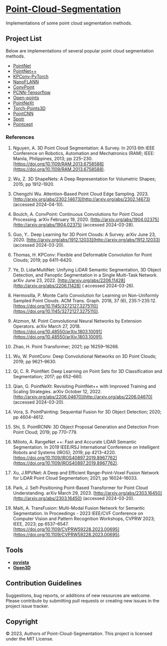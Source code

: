 # [Point-Cloud-Segmentation](https://github.com/li-jin-1998/Point-Cloud-Segmentation)

Implementations of some point cloud segmentation methods.

## Project List

Below are implementations of several popular point cloud segmentation methods.

- [PointNet](https://github.com/charlesq34/pointnet)
- [PointNet++](https://github.com/charlesq34/pointnet2)
- [KPConv-PyTorch](https://github.com/HuguesTHOMAS/KPConv-PyTorch)
- [NanoFLANN](https://github.com/jlblancoc/nanoflann)
- [ConvPoint](https://github.com/aboulch/ConvPoint)
- [PCNN-Tensorflow](https://github.com/matanatz/pcnn)
- [Open-points](https://github.com/guochengqian/openpoints)
- [PointNeXt](https://github.com/guochengqian/PointNeXt)
- [Torch-Points3D](https://github.com/nicolas-chaulet/torch-points3d)
- [PointCNN](https://github.com/yangyanli/PointCNN)
- [Spotr](https://github.com/mlvlab/spotr)
- [Pointcept](https://github.com/Pointcept/Pointcept)

### References

1. Nguyen, A. 3D Point Cloud Segmentation: A Survey. In 2013 6th IEEE Conference on Robotics, Automation and
   Mechatronics (RAM); IEEE: Manila, Philippines, 2013; pp
   225–230. [https://doi.org/10.1109/RAM.2013.6758588](https://doi.org/10.1109/RAM.2013.6758588).

2. Wu, Z. 3D ShapeNets: A Deep Representation for Volumetric Shapes; 2015; pp 1912–1920.

3. Chengzhi Wu. Attention-Based Point Cloud Edge Sampling.
    2023. [http://arxiv.org/abs/2302.14673](http://arxiv.org/abs/2302.14673) (accessed 2024-04-10).

4. Boulch, A. ConvPoint: Continuous Convolutions for Point Cloud Processing. arXiv February 19,
    2020. [http://arxiv.org/abs/1904.02375](http://arxiv.org/abs/1904.02375) (accessed 2024-03-28).

5. Guo, Y.. Deep Learning for 3D Point Clouds: A Survey. arXiv June 23,
    2020. [http://arxiv.org/abs/1912.12033](http://arxiv.org/abs/1912.12033) (accessed 2024-03-20).

6. Thomas, H. KPConv: Flexible and Deformable Convolution for Point Clouds; 2019; pp 6411–6420.

7. Ye, D. LidarMultiNet: Unifying LiDAR Semantic Segmentation, 3D Object Detection, and Panoptic Segmentation in a
   Single Multi-Task Network. arXiv June 23, 2022. [http://arxiv.org/abs/2206.11428](http://arxiv.org/abs/2206.11428) (
   accessed 2024-03-26).

8. Hermosilla, P. Monte Carlo Convolution for Learning on Non-Uniformly Sampled Point Clouds. ACM Trans. Graph. 2018,
   37 (6), 235:1-235:12. [https://doi.org/10.1145/3272127.3275110](https://doi.org/10.1145/3272127.3275110).

9. Atzmon, M. Point Convolutional Neural Networks by Extension Operators. arXiv March 27,
    2018. [https://doi.org/10.48550/arXiv.1803.10091](https://doi.org/10.48550/arXiv.1803.10091).

10. Zhao, H. Point Transformer; 2021; pp 16259–16268.

11. Wu, W. PointConv: Deep Convolutional Networks on 3D Point Clouds; 2019; pp 9621–9630.

12. Qi, C. R. PointNet: Deep Learning on Point Sets for 3D Classification and Segmentation; 2017; pp 652–660.

13. Qian, G. PointNeXt: Revisiting PointNet++ with Improved Training and Scaling Strategies. arXiv October 12,
    2022. [http://arxiv.org/abs/2206.04670](http://arxiv.org/abs/2206.04670) (accessed 2024-03-20).

14. Vora, S. PointPainting: Sequential Fusion for 3D Object Detection; 2020; pp 4604–4612.

15. Shi, S. PointRCNN: 3D Object Proposal Generation and Detection From Point Cloud; 2019; pp 770–779.

16. Milioto, A. RangeNet ++: Fast and Accurate LiDAR Semantic Segmentation. In 2019 IEEE/RSJ International Conference on
    Intelligent Robots and Systems (IROS); 2019; pp
    4213–4220. [https://doi.org/10.1109/IROS40897.2019.8967762](https://doi.org/10.1109/IROS40897.2019.8967762).

17. Xu, J.RPVNet: A Deep and Efficient Range-Point-Voxel Fusion Network for LiDAR Point Cloud Segmentation; 2021; pp
    16024–16033.

18. Park, J. Self-Positioning Point-Based Transformer for Point Cloud Understanding. arXiv March 29,
    2023. [http://arxiv.org/abs/2303.16450](http://arxiv.org/abs/2303.16450) (accessed 2024-03-20).

19. Maiti, A. TransFusion: Multi-Modal Fusion Network for Semantic Segmentation. In Proceedings - 2023 IEEE/CVF
    Conference on Computer Vision and Pattern Recognition Workshops, CVPRW 2023; IEEE, 2023; pp
    6537–6547. [https://doi.org/10.1109/CVPRW59228.2023.00695](https://doi.org/10.1109/CVPRW59228.2023.00695).

## Tools

- **[pyvista](https://github.com/pyvista/pyvista)**
- **[Open3D](https://github.com/isl-org/Open3D)**

## Contribution Guidelines

Suggestions, bug reports, or additions of new resources are welcome. Please contribute by submitting pull requests or
creating new issues in the project issue tracker.

## Copyright

© 2023, Authors of Point-Cloud-Segmentation. This project is licensed under the MIT License.
